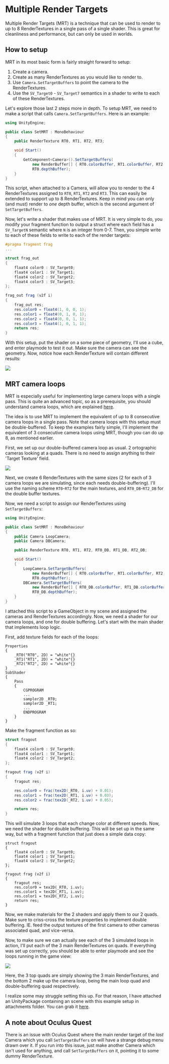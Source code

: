 # Multiple Render Targets
Multiple Render Targets (MRT) is a technique that can be used to render to up to 8 RenderTextures in a single pass of a single shader. This is great for cleanliness and performance, but can only be used in worlds.

## How to setup
MRT in its most basic form is fairly straight forward to setup:
1. Create a camera.
2. Create as many RenderTextures as you would like to render to.
3. Use `Camera.SetTargetBuffers` to point the camera to the RenderTextures.
4. Use the `SV_Target0` - `SV_Target7` semantics in a shader to write to each of these RenderTextures.

Let's explore those last 2 steps more in depth. To setup MRT, we need to make a script that calls `Camera.SetTargetBuffers`. Here is an example:
```csharp
using UnityEngine;

public class SetMRT : MonoBehaviour
{
    public RenderTexture RT0, RT1, RT2, RT3;

    void Start()
    {
        GetComponent<Camera>().SetTargetBuffers(
            new RenderBuffer[] { RT0.colorBuffer, RT1.colorBuffer, RT2.colorBuffer, RT3.colorBuffer },
            RT0.depthBuffer);
    }
}
```
This script, when attached to a Camera, will allow you to render to the 4 RenderTextures assigned to `RT0`, `RT1`, `RT2` and `RT3`. This can easily be extended to support up to 8 RenderTextures. Keep in mind you can only (and must) render to _one_ depth buffer, which is the second argument of `SetTargetBuffers`.

Now, let's write a shader that makes use of MRT. It is very simple to do, you modify your fragment function to output a struct where each field has a `SV_TargetN` semantic where `N` is an integer from 0-7. Then, you simple write to each of these fields to write to each of the render targets:
```glsl
#pragma fragment frag
...

struct frag_out
{
    float4 color0 : SV_Target0;
    float4 color1 : SV_Target1;
    float4 color2 : SV_Target2;
    float4 color3 : SV_Target3;
};

frag_out frag (v2f i)
{
    frag_out res;
    res.color0 = float4(1, 0, 0, 1);
    res.color1 = float4(0, 1, 0, 1);
    res.color2 = float4(0, 0, 1, 1);
    res.color3 = float4(1, 0, 1, 1);
    return res;
}
```

With this setup, put the shader on a some piece of geometry, I'll use a cube, and enter playmode to test it out. Make sure the camera can see the geometry. Now, notice how each RenderTexture will contain different results:

![](images/MRT1.gif)

## MRT camera loops
MRT is especially useful for implementing large camera loops with a single pass. This is quite an advanced topic, so as a prerequisite, you should understand camera loops, which are explained [here](camera-loops.md).

The idea is to use MRT to implement the equivalent of up to 8 consecutive camera loops in a single pass. Note that camera loops with this setup must be double-buffered. To keep the examples fairly simple, I'll implement the equivalent of 3 consecutive camera loops using MRT, though you can do up 8, as mentioned earlier.

First, we set up our double-buffered camera loop as usual. 2 ortographic cameras looking at a quads. There is no need to assign anything to their 'Target Texture' field.

![](images/MRT2.png)

Next, we create 6 RenderTextures with the same sizes (2 for each of 3 camera loops we are simulating, since each needs double-buffering). I'll use the naming scheme `RT0`-`RT2` for the main textures, and `RT0_DB`-`RT2_DB` for the double buffer textures.

Now, we need a script to assign our RenderTextures using `SetTargetBuffers`:
```csharp
using UnityEngine;

public class SetMRT : MonoBehaviour
{
    public Camera LoopCamera;
    public Camera DBCamera;

    public RenderTexture RT0, RT1, RT2, RT0_DB, RT1_DB, RT2_DB;

    void Start()
    {
        LoopCamera.SetTargetBuffers(
            new RenderBuffer[] { RT0.colorBuffer, RT1.colorBuffer, RT2.colorBuffer }, 
            RT0.depthBuffer);
        DBCamera.SetTargetBuffers(
            new RenderBuffer[] { RT0_DB.colorBuffer, RT1_DB.colorBuffer, RT2_DB.colorBuffer }, 
            RT0_DB.depthBuffer);
    }
}
```
I attached this script to a GameObject in my scene and assigned the cameras and RenderTextures accordingly. Now, we need a shader for our camera loops, and one for double buffering. Let's start with the main shader that implements loop logic. 

First, add texture fields for each of the loops:
```
Properties
{
    _RT0("RT0", 2D) = "white"{}
    _RT1("RT1", 2D) = "white"{}
    _RT2("RT2", 2D) = "white"{}
}
SubShader
{
    Pass
    {
        CGPROGRAM
        ...
        sampler2D _RT0;
        sampler2D _RT1;
        ...
        ENDPROGRAM
    }
}
```
Make the fragment function as so:

```glsl
struct fragout
{
    float4 color0 : SV_Target0;
    float4 color1 : SV_Target1;
    float4 color2 : SV_Target2;
};

fragout frag (v2f i)
{
    fragout res;

    res.color0 = frac(tex2D(_RT0, i.uv) + 0.01);
    res.color1 = frac(tex2D(_RT1, i.uv) + 0.03);
    res.color2 = frac(tex2D(_RT2, i.uv) + 0.05);

    return res;
}
```
This will simulate 3 loops that each change color at different speeds. Now, we need the shader for double buffering. This will be set up in the same way, but with a fragment function that just does a simple data copy:
```
struct fragout
{
    float4 color0 : SV_Target0;
    float4 color1 : SV_Target1;
    float4 color2 : SV_Target2;
};

fragout frag (v2f i)
{
    fragout res;
    res.color0 = tex2D(_RT0, i.uv);
    res.color1 = tex2D(_RT1, i.uv);
    res.color1 = tex2D(_RT2, i.uv);
    return res;
}
```
Now, we make materials for the 2 shaders and apply them to our 2 quads. Make sure to criss-cross the texture properties to implement double buffering. IE. feed the output textures of the first camera to other cameras associated quad, and vice-versa.

Now, to make sure we can actually see each of the 3 simulated loops in action, I'll put each of the 3 main RenderTextures on quads. If everything was set up correctly, you should be able to enter playmode and see the loops running in the game view:

![](images/MRT3.gif)

Here, the 3 top quads are simply showing the 3 main RenderTextures, and the bottom 2 make up the camera loop, being the main loop quad and double-buffering quad respectively.

I realize some may struggle setting this up. For that reason, I have attached an UnityPackage containing an scene with this example setup in attachments folder. You can grab it [here](attachments/MRTExample.unitypackage).

## A note about Oculus Quest
There is an issue with Oculus Quest where the main render target of the _last_ Camera which you call `SetTargetBuffers` on will have a strange debug menu drawn over it. If you run into this issue, just make another Camera which isn't used for anything, and call `SetTargetBuffers` on it, pointing it to some dummy RenderTexture.